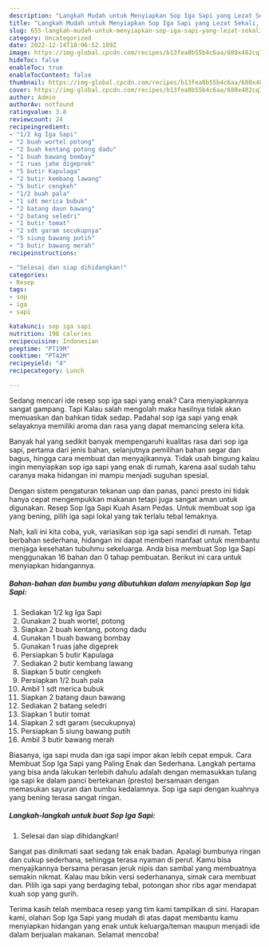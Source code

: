 ```yaml
---
description: "Langkah Mudah untuk Menyiapkan Sop Iga Sapi yang Lezat Sekali, Buat Buka Puasa Enak Banget"
title: "Langkah Mudah untuk Menyiapkan Sop Iga Sapi yang Lezat Sekali, Buat Buka Puasa Enak Banget"
slug: 655-langkah-mudah-untuk-menyiapkan-sop-iga-sapi-yang-lezat-sekali-buat-buka-puasa-enak-banget
category: Uncategorized
date: 2022-12-14T18:06:52.189Z
image: https://img-global.cpcdn.com/recipes/b13fea8b55b4c6aa/680x482cq70/sop-iga-sapi-foto-resep-utama.jpg
hideToc: false
enableToc: true
enableTocContent: false
thumbnail: https://img-global.cpcdn.com/recipes/b13fea8b55b4c6aa/680x482cq70/sop-iga-sapi-foto-resep-utama.jpg
cover: https://img-global.cpcdn.com/recipes/b13fea8b55b4c6aa/680x482cq70/sop-iga-sapi-foto-resep-utama.jpg
author: Admin
authorAv: notfound
ratingvalue: 3.8
reviewcount: 24
recipeingredient:
- "1/2 kg Iga Sapi"
- "2 buah wortel potong"
- "2 buah kentang potong dadu"
- "1 buah bawang bombay"
- "1 ruas jahe digeprek"
- "5 butir Kapulaga"
- "2 butir kembang lawang"
- "5 butir cengkeh"
- "1/2 buah pala"
- "1 sdt merica bubuk"
- "2 batang daun bawang"
- "2 batang seledri"
- "1 butir tomat"
- "2 sdt garam secukupnya"
- "5 siung bawang putih"
- "3 butir bawang merah"
recipeinstructions:

- "Selesai dan siap dihidangkan!"
categories:
- Resep
tags:
- sop
- iga
- sapi

katakunci: sop iga sapi 
nutrition: 198 calories
recipecuisine: Indonesian
preptime: "PT19M"
cooktime: "PT42M"
recipeyield: "4"
recipecategory: Lunch

---
```



Sedang mencari ide resep sop iga sapi yang enak? Cara menyiapkannya sangat gampang. Tapi Kalau salah mengolah maka hasilnya tidak akan memuaskan dan bahkan tidak sedap. Padahal sop iga sapi yang enak selayaknya memiliki aroma dan rasa yang dapat memancing selera kita.


Banyak hal yang sedikit banyak mempengaruhi kualitas rasa dari sop iga sapi, pertama dari jenis bahan, selanjutnya pemilihan bahan segar dan bagus, hingga cara membuat dan menyajikannya. Tidak usah bingung kalau ingin menyiapkan sop iga sapi yang enak di rumah, karena asal sudah tahu caranya maka hidangan ini mampu menjadi suguhan spesial.

Dengan sistem pengaturan tekanan uap dan panas, panci presto ini tidak hanya cepat mengempukkan makanan tetapi juga sangat aman untuk digunakan. Resep Sop Iga Sapi Kuah Asam Pedas. Untuk membuat sop iga yang bening, pilih iga sapi lokal yang tak terlalu tebal lemaknya.


Nah, kali ini kita coba, yuk, variasikan sop iga sapi sendiri di rumah. Tetap berbahan sederhana, hidangan ini dapat memberi manfaat untuk membantu menjaga kesehatan tubuhmu sekeluarga. Anda bisa membuat Sop Iga Sapi menggunakan 16 bahan dan 0 tahap pembuatan. Berikut ini cara untuk menyiapkan hidangannya.

<!--inarticleads1-->

##### Bahan-bahan dan bumbu yang dibutuhkan dalam menyiapkan Sop Iga Sapi:

1. Sediakan 1/2 kg Iga Sapi
1. Gunakan 2 buah wortel, potong
1. Siapkan 2 buah kentang, potong dadu
1. Gunakan 1 buah bawang bombay
1. Gunakan 1 ruas jahe digeprek
1. Persiapkan 5 butir Kapulaga
1. Sediakan 2 butir kembang lawang
1. Siapkan 5 butir cengkeh
1. Persiapkan 1/2 buah pala
1. Ambil 1 sdt merica bubuk
1. Siapkan 2 batang daun bawang
1. Sediakan 2 batang seledri
1. Siapkan 1 butir tomat
1. Siapkan 2 sdt garam (secukupnya)
1. Persiapkan 5 siung bawang putih
1. Ambil 3 butir bawang merah


Biasanya, iga sapi muda dan iga sapi impor akan lebih cepat empuk. Cara Membuat Sop Iga Sapi yang Paling Enak dan Sederhana. Langkah pertama yang bisa anda lakukan terlebih dahulu adalah dengan memasukkan tulang iga sapi ke dalam panci bertekanan (presto) bersamaan dengan memasukan sayuran dan bumbu kedalamnya. Sop iga sapi dengan kuahnya yang bening terasa sangat ringan. 

<!--inarticleads2-->

##### Langkah-langkah untuk buat Sop Iga Sapi:


1. Selesai dan siap dihidangkan!

Sangat pas dinikmati saat sedang tak enak badan. Apalagi bumbunya ringan dan cukup sederhana, sehingga terasa nyaman di perut. Kamu bisa menyajikannya bersama perasan jeruk nipis dan sambal yang membuatnya semakin nikmat. Kalau mau bikin versi sederhananya, simak cara membuat dan. Pilih iga sapi yang berdaging tebal, potongan shor ribs agar mendapat kuah sop yang gurih. 

Terima kasih telah membaca resep yang tim kami tampilkan di sini. Harapan kami, olahan Sop Iga Sapi yang mudah di atas dapat membantu kamu menyiapkan hidangan yang enak untuk keluarga/teman maupun menjadi ide dalam berjualan makanan. Selamat mencoba!
